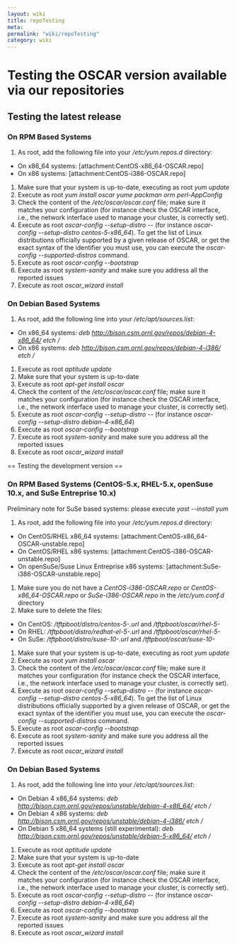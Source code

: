 ```yaml
---
layout: wiki
title: repoTesting
meta: 
permalink: "wiki/repoTesting"
category: wiki
---
```

<!-- Name: repoTesting -->
<!-- Version: 25 -->
<!-- Author: valleegr -->

# Testing the OSCAR version available via our repositories

## Testing the latest release

### On RPM Based Systems

 1. As root, add the following file into your _/etc/yum.repos.d_ directory: 
  * On x86_64 systems: [attachment:CentOS-x86_64-OSCAR.repo]
  * On x86 systems: [attachment:CentOS-i386-OSCAR.repo]
 1. Make sure that your system is up-to-date, executing as root *yum update*
 1. Execute as root *yum install oscar yume packman orm perl-AppConfig* 
 1. Check the content of the _/etc/oscar/oscar.conf_ file; make sure it matches your configuration (for instance check the OSCAR interface, i.e., the network interface used to manage your cluster, is correctly set).
 1. Execute as root *oscar-config --setup-distro <distro>-<version>-<arch>* (for instance *oscar-config --setup-distro centos-5-x86_64*). To get the list of Linux distributions officially supported by a given release of OSCAR, or get the exact syntax of the identifier you must use, you can execute the *oscar-config --supported-distros* command.
 1. Execute as root *oscar-config --bootstrap*
 1. Execute as root *system-sanity* and make sure you address all the reported issues 
 1. Execute as root *oscar_wizard install*

### On Debian Based Systems

 1. As root, add the following line into your _/etc/apt/sources.list_: 
  * On x86_64 systems: *deb http://bison.csm.ornl.gov/repos/debian-4-x86_64/ etch /*
  * On x86 systems: *deb http://bison.csm.ornl.gov/repos/debian-4-i386/ etch /*
 1. Execute as root *aptitude update*
 1. Make sure that your system is up-to-date 
 1. Execute as root *apt-get install oscar* 
 1. Check the content of the _/etc/oscar/oscar.conf_ file; make sure it matches your configuration (for instance check the OSCAR interface, i.e., the network interface used to manage your cluster, is correctly set).
 1. Execute as root *oscar-config --setup-distro <distro>-<version>-<arch>* (for instance *oscar-config --setup-distro debian-4-x86_64*)
 1. Execute as root *oscar-config --bootstrap*
 1. Execute as root *system-sanity* and make sure you address all the reported issues 
 1. Execute as root *oscar_wizard install*

== Testing the development version == 

### On RPM Based Systems (CentOS-5.x, RHEL-5.x, openSuse 10.x, and SuSe Entreprise 10.x)

Preliminary note for SuSe based systems: please execute *yast --install yum*

 1. As root, add the following file into your _/etc/yum.repos.d_ directory: 
  * On CentOS/RHEL x86_64 systems: [attachment:CentOS-x86_64-OSCAR-unstable.repo]
  * On CentOS/RHEL x86 systems: [attachment:CentOS-i386-OSCAR-unstable.repo]
  * On openSuSe/Suse Linux Entreprise x86 systems: [attachment:SuSe-i386-OSCAR-unstable.repo]
 1. Make sure you do not have a _CentOS-i386-OSCAR.repo_ or _CentOS-x86_64-OSCAR.repo_ or _SuSe-i386-OSCAR.repo_ in the _/etc/yum.conf.d_ directory
 1. Make sure to delete the files:
  * On CentOS: _/tftpboot/distro/centos-5-<arch>.url_ and _/tftpboot/oscar/rhel-5-<arch>_
  * On RHEL: _/tftpboot/distro/redhat-el-5-<arch>.url_ and _/tftpboot/oscar/rhel-5-<arch>_
  * On SuSe: _/tftpboot/distro/suse-10-<arch>.url_ and _/tftpboot/oscar/suse-10-<arch>_
 1. Make sure that your system is up-to-date, executing as root *yum update*
 1. Execute as root *yum install oscar* 
 1. Check the content of the _/etc/oscar/oscar.conf_ file; make sure it matches your configuration (for instance check the OSCAR interface, i.e., the network interface used to manage your cluster, is correctly set).
 1. Execute as root *oscar-config --setup-distro <distro>-<version>-<arch>* (for instance *oscar-config --setup-distro centos-5-x86_64*). To get the list of Linux distributions officially supported by a given release of OSCAR, or get the exact syntax of the identifier you must use, you can execute the *oscar-config --supported-distros* command.
 1. Execute as root *oscar-config --bootstrap*
 1. Execute as root *system-sanity* and make sure you address all the reported issues 
 1. Execute as root *oscar_wizard install*

### On Debian Based Systems

 1. As root, add the following line into your _/etc/apt/sources.list_: 
  * On Debian 4 x86_64 systems: *deb http://bison.csm.ornl.gov/repos/unstable/debian-4-x86_64/ etch /*
  * On Debian 4 x86 systems: *deb http://bison.csm.ornl.gov/repos/unstable/debian-4-i386/ etch /*
  * On Debian 5 x86_64 systems (still experimental): *deb http://bison.csm.ornl.gov/repos/unstable/debian-5-x86_64/ etch /*
 1. Execute as root *aptitude update*
 1. Make sure that your system is up-to-date 
 1. Execute as root *apt-get install oscar* 
 1. Check the content of the _/etc/oscar/oscar.conf_ file; make sure it matches your configuration (for instance check the OSCAR interface, i.e., the network interface used to manage your cluster, is correctly set).
 1. Execute as root *oscar-config --setup-distro <distro>-<version>-<arch>* (for instance *oscar-config --setup-distro debian-4-x86_64*)
 1. Execute as root *oscar-config --bootstrap*
 1. Execute as root *system-sanity* and make sure you address all the reported issues 
 1. Execute as root *oscar_wizard install*
